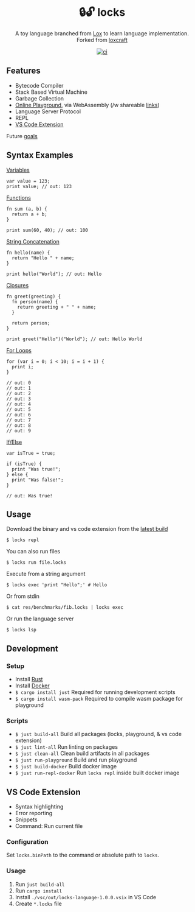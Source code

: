 <!-- markdownlint-configure-file {
  "MD033": false,
  "MD041": false
} -->

<div align="center">

# 🔒🔓 locks

A toy language branched from [Lox](https://www.craftinginterpreters.com/) to learn language implementation. Forked from [loxcraft](https://github.com/ajeetdsouza/loxcraft)

[![ci](https://github.com/kyleect/locks/actions/workflows/ci.yml/badge.svg)](https://github.com/kyleect/locks/actions/workflows/ci.yml)

</div>

## Features

- Bytecode Compiler
- Stack Based Virtual Machine
- Garbage Collection
- [Online Playground](https://kyleect.github.io/locks/), via WebAssembly (/w shareable [links](https://kyleect.github.io/locks/#/code=GYOwBAFgpgNjD2AKEBDAtlAlGA3gWACgwwAnKAFwFcTwAiACVgTFrAGoxUMBuQgX0KEADiQCWIcpCZJaAdXgkYAE1qZeBIA))
- Language Server Protocol
- REPL
- [VS Code Extension](#vs-code-extension)

Future [goals](https://github.com/kyleect/locks/issues/1)

## Syntax Examples

[Variables](https://kyleect.github.io/locks/#/code=G4QwTgBKA2CuCmEC8ECMAmAzAbgLACgAHMASwDsAXKEOebCAegYgHtYKAuNLIA)

```
var value = 123;
print value; // out: 123
```

[Functions](https://kyleect.github.io/locks/#/code=GYOwBAzgrgtmAUBDANGARgSjAbwLACgwwAnAUwBcpjxEwBqdAbgIF8CCAHYgSxHMljwAbAAZUAFhEZGYAPSywAeyjkAXGACMIkUA)

```
fn sum (a, b) {
  return a + b;
}

print sum(60, 40); // out: 100
```

[String Concatenation](https://kyleect.github.io/locks/#/code=GYOwBAFgpgNjD2AKEBDAtlAlGA3gWACgwwAnKAFwFcTwAiACVgTFrAGoxUMBuQgX0KEADiQCWIcpCZJaAdXgkYAE1qZuQA)

```
fn hello(name) {
  return "Hello " + name;
}

print hello("World"); // out: Hello
```

[Closures](https://kyleect.github.io/locks/#/code=GYOwBA5gTgpjAuAKad4EsQQJRgN4FgAoMMUMABxigGcB7EREAQwFsYcDiSxZ4BXKOBQIMEMAGowAImkSwzNgG4iJAL4qwG3gPCUa9ZYXWEi5KBniRYCRFIASMADaPaUrLYDqtKI4AmbxTAAeiCwWj54AC4wB2daMC8fXyA)

```
fn greet(greeting) {
  fn person(name) {
    return greeting + " " + name;
  }

  return person;
}

print greet("Hello")("World"); // out: Hello World
```

[For Loops](https://kyleect.github.io/locks/#/code=GYewTgBAFAbghpAlhAvBADAbgsgPBARix1RIGpCBKCAbwFgAoCCABzEQDsAXHTRgX0ZA)

```
for (var i = 0; i < 10; i = i + 1) {
  print i;
}

// out: 0
// out: 1
// out: 2
// out: 3
// out: 4
// out: 5
// out: 6
// out: 7
// out: 8
// out: 9
```

[If/Else](https://kyleect.github.io/locks/#/code=G4QwTgBAlgzgKmArgUwgXggFycg3AWACgioAzCAClgRQEoIBvIiCABzCgDtMIAiAdRAwsOAIS8ChAL4RkAGxiomhFuy48BQiKRALk4yVKJEA9CYgB7RJgBcEQcOwpRQA)

```
var isTrue = true;

if (isTrue) {
  print "Was true!";
} else {
  print "Was false!";
}

// out: Was true!
```

## Usage

Download the binary and vs code extension from the [latest build](https://github.com/kyleect/locks/actions/workflows/ci.yml)

```shell
$ locks repl
```

You can also run files

```shell
$ locks run file.locks
```

Execute from a string argument

```shell
$ locks exec 'print "Hello";' # Hello
```

Or from stdin

```shell
$ cat res/benchmarks/fib.locks | locks exec
```

Or run the language server

```shell
$ locks lsp
```

## Development

### Setup

- Install [Rust](https://www.rust-lang.org/tools/install)
- Install [Docker](https://www.docker.com/)
- `$ cargo install just` Required for running development scripts
- `$ cargo install wasm-pack` Required to compile wasm package for playground

### Scripts

- `$ just build-all` Build all packages (locks, playground, & vs code extension)
- `$ just lint-all` Run linting on packages
- `$ just clean-all` Clean build artifacts in all packages
- `$ just run-playground` Build and run playground
- `$ just build-docker` Build docker image
- `$ just run-repl-docker` Run `locks repl` inside built docker image

## VS Code Extension

- Syntax highlighting
- Error reporting
- Snippets
- Command: Run current file

### Configuration

Set `locks.binPath` to the command or absolute path to `locks`.

### Usage

1. Run `just build-all`
2. Run `cargo install`
3. Install `./vsc/out/locks-language-1.0.0.vsix` in VS Code
4. Create `*.locks` file
